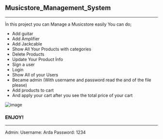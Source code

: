 ## Musicstore_Management_System
-------------------
İn this project you can Manage a Musicstore easily 
You can do;

* Add guitar
* Add Amplifier
* Add Jackcable
* Show All Your Products with categories
* Delete Products
* Update Your Product İnfo
* Sign a user
* Login
* Show All of your Users
* Became admin (With username and password read the and of the file please)
* Add products to cart 
* And apply your cart after you see the total price of your cart

![image](https://github.com/Arda-Bayarer/Musicstore_Management_System/assets/159937817/a15d471e-0862-40a0-ab7c-d338997b46ef)

### ENJOY!
----------------------
Admin:
Username: Arda
Password: 1234

